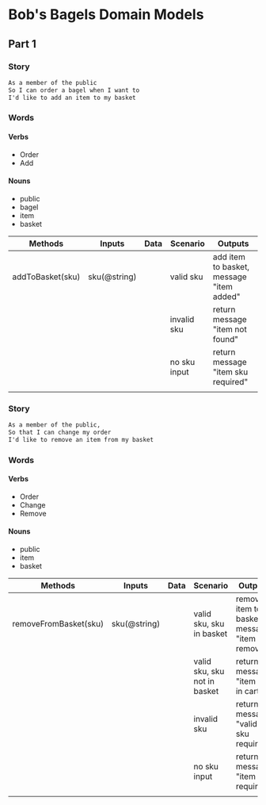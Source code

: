 # Bob's Bagels Domain Models

## Part 1

### Story

```txt
As a member of the public
So I can order a bagel when I want to
I'd like to add an item to my basket
```

### Words

#### Verbs

- Order
- Add

#### Nouns

- public
- bagel
- item
- basket

| Methods       | Inputs | Data | Scenario | Outputs |
| ------------- | ------ | ---- | -------- | ------- |
| addToBasket(sku) | sku(@string)| | valid sku     | add item to basket, message "item added" |
|||| invalid sku | return message "item not found"
|||| no sku input | return message "item sku required"
|||||

### Story

```txt
As a member of the public,
So that I can change my order
I'd like to remove an item from my basket
```

### Words

#### Verbs

- Order
- Change
- Remove

#### Nouns

- public
- item
- basket

| Methods       | Inputs | Data | Scenario | Outputs |
| ------------- | ------ | ---- | -------- | ------- |
| removeFromBasket(sku) | sku(@string)| | valid sku, sku in basket | remove item to basket, message "item removed" |
|||| valid sku, sku not in basket | return message "item not in cart"
|||| invalid sku | return message "valid sku required"
|||| no sku input | return message "item sku required"
|||||
